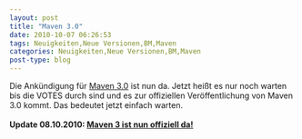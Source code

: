 ```yaml
---
layout: post
title: "Maven 3.0"
date: 2010-10-07 06:26:53
tags: Neuigkeiten,Neue Versionen,BM,Maven
categories: Neuigkeiten,Neue Versionen,BM,Maven
post-type: blog
---
```

Die Ankündigung für <a href="http://maven.40175.n5.nabble.com/VOTE-Release-Apache-Maven-3-0-td3173276.html#a3173276">Maven 3.0</a> ist nun da. Jetzt heißt es nur noch warten bis die VOTES durch sind und es zur offiziellen Veröffentlichung von Maven 3.0 kommt. Das bedeutet jetzt einfach warten.<br/>
<br/>
<b>Update 08.10.2010: <a href="http://maven.40175.n5.nabble.com/Apache-Maven-3-0-Released-td3204572.html#a3204572">Maven 3 ist nun offiziell da!</a></b>
